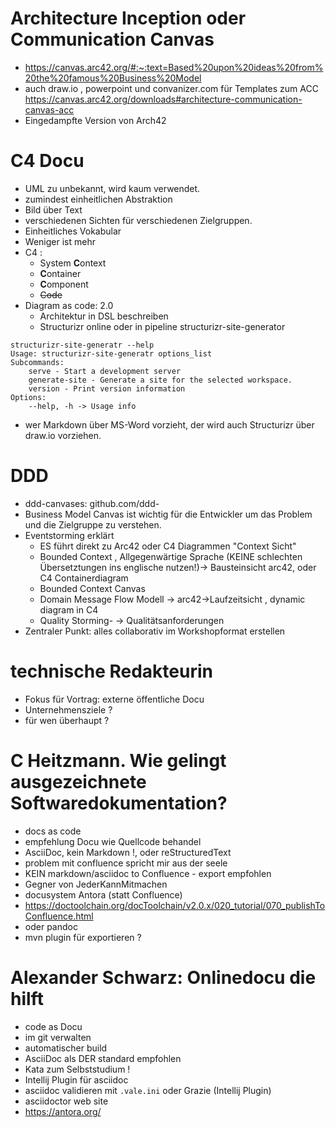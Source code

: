 # Architecture Inception oder Communication Canvas 
* https://canvas.arc42.org/#:~:text=Based%20upon%20ideas%20from%20the%20famous%20Business%20Model
* auch draw.io , powerpoint und convanizer.com für Templates zum ACC 
https://canvas.arc42.org/downloads#architecture-communication-canvas-acc
* Eingedampfte Version von Arch42

# C4 Docu
* UML zu unbekannt, wird kaum verwendet.
* zumindest einheitlichen Abstraktion 
* Bild über Text 
* verschiedenen Sichten für verschiedenen Zielgruppen.
* Einheitliches Vokabular
* Weniger ist mehr
* C4 : 
    * System **C**ontext
    * **C**ontainer
    * **C**omponent
    * ~~Code~~
* Diagram as code: 2.0 
    * Architektur in DSL beschreiben
    * Structurizr online oder in pipeline structurizr-site-generator 
```
structurizr-site-generatr --help
Usage: structurizr-site-generatr options_list
Subcommands: 
    serve - Start a development server
    generate-site - Generate a site for the selected workspace.
    version - Print version information 
Options: 
    --help, -h -> Usage info
``` 
* wer Markdown über MS-Word vorzieht, der wird auch Structurizr über draw.io vorziehen.

# DDD
* ddd-canvases: github.com/ddd-
* Business Model Canvas ist wichtig für die Entwickler um das Problem und die Zielgruppe zu verstehen.
* Eventstorming erklärt
    * ES führt direkt zu Arc42 oder C4 Diagrammen "Context Sicht"
    * Bounded Context , Allgegenwärtige Sprache (KEINE schlechten Übersetztungen ins englische nutzen!)-> Bausteinsicht arc42, oder C4 Containerdiagram
    * Bounded Context Canvas
    * Domain Message Flow Modell -> arc42->Laufzeitsicht , dynamic diagram in C4
    * Quality Storming- -> Qualitätsanforderungen
* Zentraler Punkt: alles collaborativ im Workshopformat erstellen

# technische Redakteurin
* Fokus für Vortrag: externe öffentliche Docu 
* Unternehmensziele ?
* für wen überhaupt ?

# C Heitzmann. Wie gelingt ausgezeichnete Softwaredokumentation?
* docs as code
* empfehlung Docu wie Quellcode behandel 
* AsciiDoc, kein Markdown !, oder reStructuredText
* problem mit confluence spricht mir aus der seele
* KEIN markdown/asciidoc to Confluence - export empfohlen  
* Gegner von JederKannMitmachen
* docusystem Antora (statt Confluence)
* https://doctoolchain.org/docToolchain/v2.0.x/020_tutorial/070_publishToConfluence.html
* oder pandoc
* mvn plugin für exportieren ?

# Alexander Schwarz: Onlinedocu die hilft
* code as Docu 
* im git verwalten
* automatischer build
* AsciiDoc als DER standard empfohlen
* Kata zum Selbststudium !
* Intellij Plugin für asciidoc
* asciidoc validieren mit `.vale.ini` oder Grazie (Intellij Plugin)
* asciidoctor web site
* https://antora.org/
